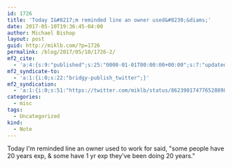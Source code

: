 ```yaml
---
id: 1726
title: 'Today I&#8217;m reminded line an owner used&#8230;&diams;'
date: 2017-05-10T19:36:45-04:00
author: Michael Bishop
layout: post
guid: http://miklb.com/?p=1726
permalink: /blog/2017/05/10/1726-2/
mf2_cite:
  - 'a:4:{s:9:"published";s:25:"0000-01-01T00:00:00+00:00";s:7:"updated";s:25:"0000-01-01T00:00:00+00:00";s:8:"category";a:1:{i:0;s:0:"";}s:6:"author";a:0:{}}'
mf2_syndicate-to:
  - 'a:1:{i:0;s:22:"bridgy-publish_twitter";}'
mf2_syndication:
  - 'a:1:{i:0;s:51:"https://twitter.com/miklb/status/862390174776528898";}'
categories:
  - misc
tags:
  - Uncategorized
kind:
  - Note
---
```

Today I'm reminded line an owner used to work for said, "some people have 20 years exp, & some have 1 yr exp they've been doing 20 years."